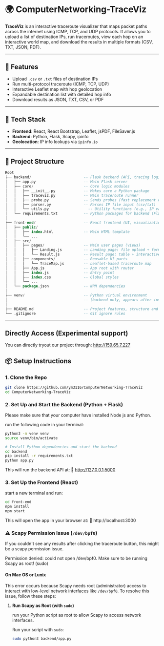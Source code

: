 # 🌍 ComputerNetworking-TraceViz

**TraceViz** is an interactive traceroute visualizer that maps packet paths across the internet using ICMP, TCP, and UDP protocols. It allows you to upload a list of destination IPs, run traceroutes, view each hop on an interactive world map, and download the results in multiple formats (CSV, TXT, JSON, PDF).

---

## 🚀 Features

- Upload `.csv` or `.txt` files of destination IPs
- Run multi-protocol traceroute (ICMP, TCP, UDP)
- Interactive Leaflet map with hop geolocation
- Expandable destination list with detailed hop info
- Download results as JSON, TXT, CSV, or PDF

---

## 🧩 Tech Stack

- **Frontend**: React, React Bootstrap, Leaflet, jsPDF, FileSaver.js
- **Backend**: Python, Flask, Scapy, ipinfo
- **Geolocation**: IP info lookups via `ipinfo.io`

---

## 📁 Project Structure


```sql
Root
├── backend/                        -- Flask backend (API, tracing logic)
│   ├── app.py                      -- Main Flask server
│   ├── core/                       -- Core logic modules
│   │   ├── __init__.py             -- Makes core a Python package
│   │   ├── traceviz.py             -- Main traceroute runner
│   │   ├── probe.py                -- Sends probes (fast replacement of original)
│   │   ├── parser.py               -- Parses IP file input (csv/txt)
│   │   └── utils.py                  -- Utility functions (e.g., IP validation)
│   └── requirements.txt            -- Python packages for backend (Flask, scapy, etc.)
│
├── front-end/                      -- React frontend (UI, visualization)
│   ├── public/
│   │   ├── index.html              -- Main HTML template
│   │   └── ...
│   ├── src/
│   │   ├── pages/                  -- Main user pages (views)
│   │   │   ├── Landing.js          -- Landing page: file upload + form
│   │   │   └── Result.js           -- Result page: table + interactive map
│   │   ├── components/             -- Reusable UI parts
│   │   │   └── TraceMap.js         -- Leaflet-based traceroute map
│   │   ├── App.js                  -- App root with router
│   │   ├── index.js                -- Entry point
│   │   ├── index.css               -- Global styles
│   │   └── ...
│   └── package.json                -- NPM dependencies
│
├── venv/                           -- Python virtual environment 
│                                   -- (backend only, appears after installing requirements.txt)
│
├── README.md                       -- Project features, structure and how to run code
└── .gitignore                      -- Git ignore rules
```

---

## Directly Access (Experimental support)

You can directly tryout our project through:
http://159.65.7.227

## 📦 Setup Instructions

### 1. Clone the Repo

```bash
git clone https://github.com/ym3116/ComputerNetworking-TraceViz
cd ComputerNetworking-TraceViz
```

### 2. Set Up and Start the Backend (Python + Flask)

Please make sure that your computer have installed Node js and Python.

run the following code in your terminal:
```bash
python3 -m venv venv
source venv/bin/activate

# Install Python dependencies and start the backend
cd backend
pip install -r requirements.txt
python app.py
```
This will run the backend API at:
📍 http://127.0.0.1:5000

### 3. Set Up the Frontend (React)

start a new terminal and run:
```bash
cd front-end
npm install
npm start
```
This will open the app in your browser at:
📍 http://localhost:3000


### ⚠️ Scapy Permission Issue (`/dev/bpf0`)

If you couldn't see any results after clicking the traceroute button, this might be a scapy permission issue.

Permission denied: could not open /dev/bpf0. Make sure to be running Scapy as root! (sudo)

#### On Mac OS or Lunix

This error occurs because Scapy needs root (administrator) access to interact with low-level network interfaces like `/dev/bpf0`. To resolve this issue, follow these steps:

1. **Run Scapy as Root (with `sudo`)**

   run your Python script as root to allow Scapy to access network interfaces.

   Run your script with `sudo`:

   ```bash
   sudo python3 backend/app.py
   ```
   



